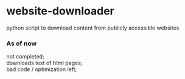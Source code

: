 # website-downloader
python script to download content from publicly accessible websites

### As of now
not completed;  
downloads text of html pages;  
bad code / optimization left;  